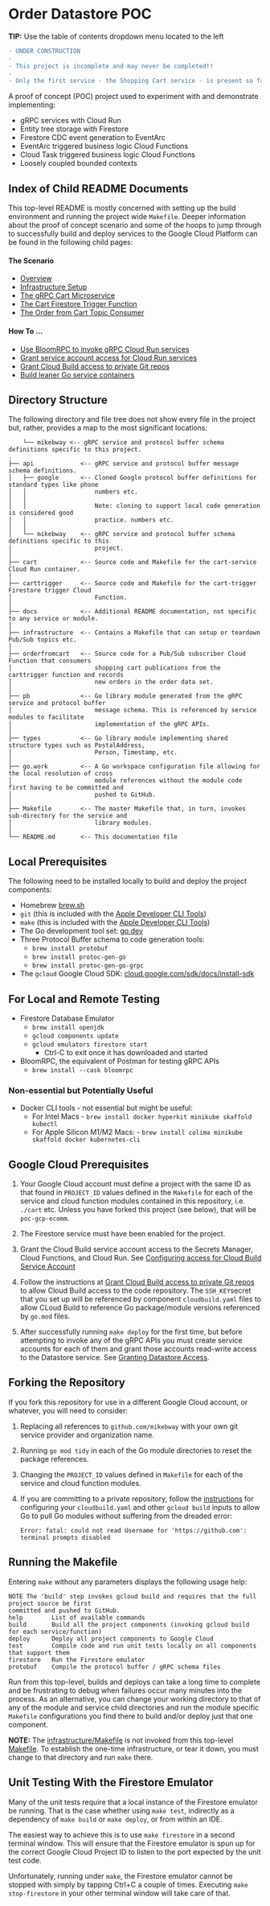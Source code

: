 # Order Datastore POC

**TIP:** Use the table of contents dropdown menu located to the left 

```diff
- UNDER CONSTRUCTION
-
- This project is incomplete and may never be completed!!   
-
- Only the first service - the Shopping Cart service - is present so far.
```

A proof of concept (POC) project used to experiment with and demonstrate implementing:

* gRPC services with Cloud Run
* Entity tree storage with Firestore
* Firestore CDC event generation to EventArc
* EventArc triggered business logic Cloud Functions
* Cloud Task triggered business logic Cloud Functions
* Loosely coupled bounded contexts

## Index of Child README Documents

This top-level README is mostly concerned with setting up the build environment and running the project wide 
`Makefile`. Deeper information about the proof of concept scenario and some of the hoops to jump through
to successfully build and deploy services to the Google Cloud Platform can be found in the following child
pages:

#### The Scenario
* [Overview](docs/SCENARIO.md)
* [Infrastructure Setup](infrastructure/README.md)
* [The gRPC Cart Microservice](cart/README.md)
* [The Cart Firestore Trigger Function](carttrigger/README.md)
* [The Order from Cart Topic Consumer](orderfromcart/README.md)

#### How To ...
* [Use BloomRPC to invoke gRPC Cloud Run services](docs/BLOOMRPC.md)
* [Grant service account access for Cloud Run services](docs/DATASTORE_ACCESS.md)
* [Grant Cloud Build access to private Git repos](docs/PRIVATEREPOS.md)
* [Build leaner Go service containers](docs/LEAN.md)

## Directory Structure

The following directory and file tree does not show every file in the project but, rather, provides a map to the most 
significant locations:

```text
    └── mikebway <-- gRPC service and protocol buffer schema definitions specific to this project.
.
├── api             <-- gRPC service and protocol buffer message schema definitions.
│   ├── google      <-- Cloned Google protocol buffer definitions for standard types like phone
│   │                   numbers etc.
│   │
│   │                   Note: cloning to support local code generation is considered good
│   │                   practice. numbers etc.
│   │
│   └── mikebway    <-- gRPC service and protocol buffer schema definitions specific to this
│                       project. 
│
├── cart            <-- Source code and Makefile for the cart-service Cloud Run container.
│ 
├── carttrigger     <-- Source code and Makefile for the cart-trigger Firestore trigger Cloud
│                       Function.
│ 
├── docs            <-- Additional README documentation, not specific to any service or module.
│ 
├── infrastructure  <-- Contains a Makefile that can setup or teardown Pub/Sub topics etc. 
│ 
├── orderfromcart   <-- Source code for a Pub/Sub subscriber Cloud Function that consumers 
│                       shopping cart publications from the carttrigger function and records
│                       new orders in the order data set.
│ 
├── pb              <-- Go library module generated from the gRPC service and protocol buffer
│                       message schema. This is referenced by service modules to facilitate
│                       implementation of the gRPC APIs. 
│ 
├── types           <-- Go library module implementing shared structure types such as PostalAddress, 
│                       Person, Timestamp, etc.
│ 
├── go.work         <-- A Go workspace configuration file allowing for the local resolution of cross
│                       module references without the module code first having to be committed and
│                       pushed to GitHub. 
│ 
├── Makefile        <-- The master Makefile that, in turn, invokes sub-directory for the service and
│                       library modules.
│ 
└── README.md       <-- This documentation file
```

## Local Prerequisites

The following need to be installed locally to build and deploy the project components:

* Homebrew [brew.sh](https://brew.sh/)
* `git` (this is included with the [Apple Developer CLI Tools](https://mac.install.guide/commandlinetools/3.html))
* `make` (this is included with the [Apple Developer CLI Tools](https://mac.install.guide/commandlinetools/3.html))
* The Go development tool set: [go.dev](https://go.dev/)
* Three Protocol Buffer schema to code generation tools:
  * `brew install protobuf`
  * `brew install protoc-gen-go`
  * `brew install protoc-gen-go-grpc`
* The `gcloud` Google Cloud SDK: [cloud.google.com/sdk/docs/install-sdk](https://cloud.google.com/sdk/docs/install-sdk)

## For Local and Remote Testing

* Firestore Database Emulator
  * `brew install openjdk`
  * `gcloud components update`
  * `gcloud emulators firestore start`
    * Ctrl-C to exit once it has downloaded and started
* BloomRPC, the equivalent of Postman for testing gRPC APIs
  * `brew install --cask bloomrpc`

### Non-essential but Potentially Useful

* Docker CLI tools - not essential but might be useful:
  * For Intel Macs - `brew install docker hyperkit minikube skaffold kubectl`
  * For Apple Silicon M1/M2 Macs: - `brew install colima minikube skaffold docker kubernetes-cli`

## Google Cloud Prerequisites

1. Your Google Cloud account must define a project with the same ID as that found in `PROJECT_ID` values defined in
   the `Makefile` for each of the service and cloud function modules contained in this repository, i.e. `./cart` etc.
   Unless you have forked this project (see below), that will be `poc-gcp-ecomm`.

2. The Firestore service must have been enabled for the project.

3. Grant the Cloud Build service account access to the Secrets Manager, Cloud Functions, and Cloud Run. See 
   [Configuring access for Cloud Build Service Account](https://cloud.google.com/build/docs/securing-builds/configure-access-for-cloud-build-service-account)

4. Follow the instructions at [Grant Cloud Build access to private Git repos](docs/PRIVATEREPOS.md) to allow
   Cloud Build access to the code repository. The `SSH_KEY`secret that you set up will be referenced by
   component `cloudbuild.yaml` files to allow CLoud Build to reference Go package/module versions referenced
   by `go.mod` files.

5. After successfully running `make deploy` for the first time, but before attempting to invoke any 
   of the gRPC APIs you must create service accounts for each of them and grant those accounts read-write
   access to the Datastore service. See [Granting Datastore Access](docs/DATASTORE_ACCESS.md).

## Forking the Repository

If you fork this repository for use in a different Google Cloud account, or whatever, you will
need to consider:

1. Replacing all references to `github.com/mikebway` with your own git service provider and organization name.


2. Running `go mod tidy` in each of the Go module directories to reset the package references.


3. Changing the `PROJECT_ID` values defined in `Makefile` for each of the service and cloud function modules.


4. If you are committing to a private repository, follow the [instructions](docs/PRIVATEREPOS.md) for configuring your 
`cloudbuild.yaml` and other `gcloud build` inputs to allow Go to pull Go modules without suffering from the dreaded error:
    ```text
    Error: fatal: could not read Username for 'https://github.com': terminal prompts disabled
    ```

## Running the Makefile

Entering `make` without any parameters displays the following usage help:

```text
NOTE The 'build' step invokes gcloud build and requires that the full project source be first 
committed and pushed to GitHub.
help        List of available commands
build       Build all the project components (invoking gcloud build for each service/function)
deploy      Deploy all project components to Google Cloud
test        Compile code and run unit tests locally on all components that support them
firestore   Run the Firestore emulator
protobuf    Compile the protocol buffer / gRPC schema files
```

Run from this top-level, builds and deploys can take a long time to complete and be frustrating to debug when 
failures occur many minutes into the process. As an alternative, you can change your working directory to that
of any of the module and service child directories and run the module specific `Makefile` configurations you 
find there to build and/or deploy just that one component.

**NOTE:** The [infrastructure/Makefile](infrastructure/Makefile) is not invoked from this top-level [Makefile](Makefile).
To establish the one-time infrastructure, or tear it down, you must change to that directory and run `make` there. 

## Unit Testing With the Firestore Emulator

Many of the unit tests require that a local instance of the Firestore emulator be running. That is the case
whether using `make test`, indirectly as a dependency of `make build` or `make deploy`, or from within an
IDE.

The easiest way to achieve this is to use `make firestore` in a second terminal window. This will ensure 
that the Firestore emulator is spun up for the correct Google Cloud Project ID to listen to the port expected
by the unit test code.

Unfortunately, running under `make`, the Firestore emulator cannot be stopped with simply by tapping Ctrl+C
a couple of times. Executing `make stop-firestore` in your other terminal window will take care of that.


